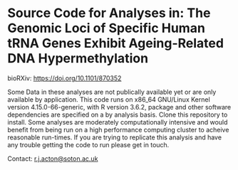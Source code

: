 
<!-- README.md is generated from README.Rmd. Please edit that file -->

# Source Code for Analyses in: The Genomic Loci of Specific Human tRNA Genes Exhibit Ageing-Related DNA Hypermethylation

<!-- badges: start -->

<!-- badges: end -->

bioRXiv: <https://doi.org/10.1101/870352>

Some Data in these analyses are not publically available yet or are only
available by application. This code runs on x86\_64 GNU/Linux Kernel
version 4.15.0-66-generic, with R version 3.6.2, package and other
software dependencies are specified on a by analysis basis. Clone this
repository to install. Some analyses are moderately computationally
intensive and would benefit from being run on a high performance
computing cluster to acheive reasonable run-times. If you are trying to
replicate this analysis and have any trouble getting the code to run
please get in touch.

Contact: <r.j.acton@soton.ac.uk>

